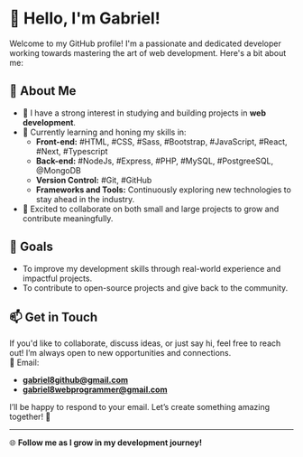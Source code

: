 # 👋 Hello, I'm Gabriel!

Welcome to my GitHub profile! I'm a passionate and dedicated developer working towards mastering the art of web development. Here's a bit about me:

## 🌟 About Me
- 👀 I have a strong interest in studying and building projects in **web development**.
- 🌱 Currently learning and honing my skills in:
  - **Front-end:** #HTML, #CSS, #Sass, #Bootstrap, #JavaScript, #React, #Next, #Typescript
  - **Back-end:** #NodeJs, #Express, #PHP, #MySQL, #PostgreeSQL, @MongoDB
  - **Version Control:** #Git, #GitHub
  - **Frameworks and Tools:** Continuously exploring new technologies to stay ahead in the industry.
- 💞️ Excited to collaborate on both small and large projects to grow and contribute meaningfully.

## 🎯 Goals
- To improve my development skills through real-world experience and impactful projects.
- To contribute to open-source projects and give back to the community.

## 📫 Get in Touch
If you'd like to collaborate, discuss ideas, or just say hi, feel free to reach out! I’m always open to new opportunities and connections.  
📧 Email:  
- **gabriel8github@gmail.com**  
- **gabriel8webprogrammer@gmail.com**

I’ll be happy to respond to your email. Let’s create something amazing together! 🚀

---

🌐 **Follow me as I grow in my development journey!**
